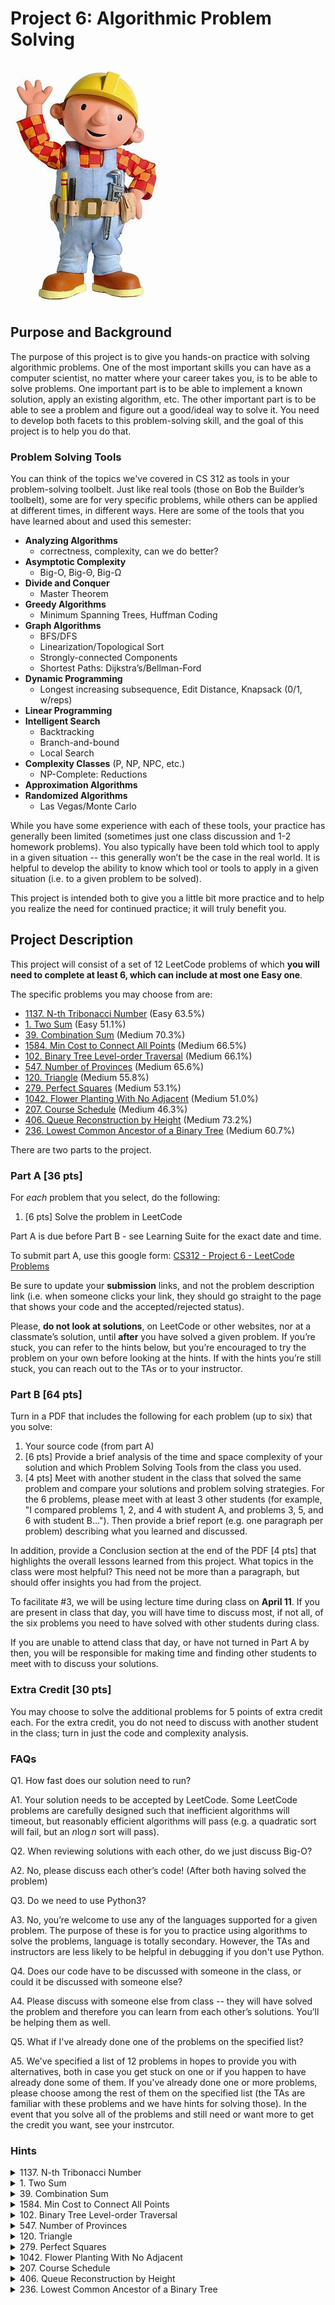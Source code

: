 # Project 6: Algorithmic Problem Solving

![Bob the Builder](./images/bob.jpg)

## Purpose and Background

The purpose of this project is to give you hands-on practice with solving algorithmic problems. One of the most important skills you can have as a computer scientist, no matter where your career takes you, is to be able to solve problems. One important part is to be able to implement a known solution, apply an existing algorithm, etc. The other important part is to be able to see a problem and figure out a good/ideal way to solve it.  You need to develop both facets to this problem-solving skill, and the goal of this project is to help you do that.

### Problem Solving Tools

You can think of the topics we've covered in CS 312 as tools in your problem-solving toolbelt. Just like real tools (those on Bob the Builder’s toolbelt), some are for very specific problems, while others can be applied at different times, in different ways. Here are some of the tools that you have learned about and used this semester:

- **Analyzing Algorithms**
    - correctness, complexity, can we do better?
- **Asymptotic Complexity**
    - Big-O, Big-Θ, Big-Ω
- **Divide and Conquer**
    - Master Theorem
- **Greedy Algorithms**
    - Minimum Spanning Trees, Huffman Coding
- **Graph Algorithms**
    - BFS/DFS
    - Linearization/Topological Sort
    - Strongly-connected Components
    - Shortest Paths: Dijkstra’s/Bellman-Ford
- **Dynamic Programming**
    - Longest increasing  subsequence, Edit Distance, Knapsack (0/1, w/reps)
- **Linear Programming**
- **Intelligent Search**
    - Backtracking
    - Branch-and-bound
    - Local Search
- **Complexity Classes** (P, NP, NPC, etc.)
    - NP-Complete: Reductions
- **Approximation Algorithms**
- **Randomized Algorithms**
    - Las Vegas/Monte Carlo

While you have some experience with each of these tools, your practice has generally been limited (sometimes just one class discussion and 1-2 homework problems). 
You also typically have been told which tool to apply in a given situation -- this generally won’t be the case in the real world. 
It is helpful to develop the ability to know which tool or tools to apply in a given situation (i.e. to a given problem to be solved).

This project is intended both to give you a little bit more practice and to help you realize the need for continued practice; it will truly benefit you. 

## Project Description

This project will consist of a set of 12 LeetCode problems of which **you will need to complete at least 6, which can include at most one Easy one**. 

The specific problems you may choose from are:

- [1137\. N-th Tribonacci Number](https://leetcode.com/problems/n-th-tribonacci-number/) (Easy 63.5%)
- [1\. Two Sum](https://leetcode.com/problems/two-sum/) (Easy 51.1%)
- [39\. Combination Sum](https://leetcode.com/problems/combination-sum/) (Medium 70.3%)
- [1584\. Min Cost to Connect All Points](https://leetcode.com/problems/min-cost-to-connect-all-points/) (Medium 66.5%)
- [102\. Binary Tree Level-order Traversal](https://leetcode.com/problems/binary-tree-level-order-traversal/) (Medium 66.1%)
- [547\. Number of Provinces](https://leetcode.com/problems/number-of-provinces/) (Medium 65.6%)
- [120\. Triangle](https://leetcode.com/problems/triangle/) (Medium 55.8%)
- [279\. Perfect Squares](https://leetcode.com/problems/perfect-squares/) (Medium 53.1%)
- [1042\. Flower Planting With No Adjacent](https://leetcode.com/problems/flower-planting-with-no-adjacent/) (Medium 51.0%)
- [207\. Course Schedule](https://leetcode.com/problems/course-schedule/) (Medium 46.3%)
- [406\. Queue Reconstruction by Height](https://leetcode.com/problems/queue-reconstruction-by-height/) (Medium 73.2%)
- [236\. Lowest Common Ancestor of a Binary Tree](https://leetcode.com/problems/lowest-common-ancestor-of-a-binary-tree/) (Medium 60.7%)

<!-- - [11\. Container with Most Water](https://leetcode.com/problems/container-with-most-water/) (Medium 54.3%) -->

There are two parts to the project.

### Part A [36 pts]

For *each* problem that you select, do the following:

1. [6 pts] Solve the problem in LeetCode

Part A is due before Part B - see Learning Suite for the exact date and time. 

To submit part A, use this google form: [CS312 - Project 6 - LeetCode Problems](https://forms.gle/XJWGTqaCaMVikzZB6)

Be sure to update your **submission** links, and not the problem description link (i.e. when someone clicks your link, they should go straight to the page that shows your code and the accepted/rejected status).

Please, **do not look at solutions**, on LeetCode or other websites, nor at a classmate’s solution, until **after** you have solved a given problem. If you’re stuck, you can refer to the hints below, but you’re encouraged to try the problem on your own before looking at the hints. If with the hints you’re still stuck, you can reach out to the TAs or to your instructor.

### Part B [64 pts]

Turn in a PDF that includes the following for each problem (up to six) that you solve:

1. Your source code (from part A)
2. [6 pts] Provide a brief analysis of the time and space complexity of your solution and which Problem Solving Tools from the class you used.
3. [4 pts] Meet with another student in the class that solved the same problem and compare your solutions and problem solving strategies. For the 6 problems, please meet with at least 3 other students (for example, "I compared problems 1, 2, and 4 with student A, and problems 3, 5, and 6 with student B..."). Then provide a brief report (e.g. one paragraph per problem) describing what you learned and discussed.

In addition, provide a Conclusion section at the end of the PDF [4 pts] that highlights the overall lessons learned from this project. What topics in the class were most helpful? This need not be more than a paragraph, but should offer insights you had from the project.

To facilitate #3, we will be using lecture time during class on **April 11**. If you are present in class that day, you will have time to discuss most, if not all, of the six problems you need to have solved with other students during class.

If you are unable to attend class that day, or have not turned in Part A by then, you will be responsible for making time and finding other students to meet with to discuss your solutions.

### Extra Credit [30 pts]

You may choose to solve the additional problems for 5 points of extra credit each. For the extra credit, you do not need to discuss with another student in the class; turn in just the code and complexity analysis.

### FAQs

Q1.  How fast does our solution need to run?

A1.  Your solution needs to be accepted by LeetCode. Some LeetCode problems are carefully designed such that inefficient algorithms will timeout, but reasonably efficient algorithms will pass (e.g. a quadratic sort will fail, but an $n \log n$ sort will pass).

Q2.  When reviewing solutions with each other, do we just discuss Big-O?

A2.  No, please discuss each other’s code! (After both having solved the problem)

Q3.  Do we need to use Python3?

A3.  No, you’re welcome to use any of the languages supported for a given problem.  The purpose of these is for you to practice using algorithms to solve the problems, language is totally secondary. However, the TAs and instructors are less likely to be helpful in debugging if you don't use Python.

Q4.  Does our code have to be discussed with someone in the class, or could it be discussed with someone else?

A4.  Please discuss with someone else from class -- they will have solved the problem and therefore you can learn from each other’s solutions.  You’ll be helping them as well.

Q5.  What if I've already done one of the problems on the specified list?

A5. We've specified a list of 12 problems in hopes to provide you with alternatives, both in case you get stuck on one or if you happen to have already done some of them.  If you've already done one or more problems, please choose among the rest of them on the specified list (the TAs are familiar with these problems and we have hints for solving those).  In the event that you solve all of the problems and still need or want more to get the credit you want, see your instrcutor.

### Hints

<details>
    <summary>1137. N-th Tribonacci Number</summary>

HINT 1 of 1: Don’t try to solve recursively, instead try dynamic programming.

</details>

<details>
    <summary>1. Two Sum</summary>

HINT 1 of 2: If you are trying to find two elements that sum to a target $T$, and one might be $a$, then the other would have to be $T-a$.

HINT 2 of 2: An $O(n^2)$ solution is possible and LeetCode will accept it.  However, an $O(n)$ solution is also doable and not very difficult.  A hashtable might come in handy, and it can be done either in two passes, or even just one.

</details>

<details>
    <summary>39. Combination Sum</summary>

HINT 1 of 2: At some level, you need to generate/enumerate all of the ways you can create a given sum, using the candidate values provided (with possible duplicates of the candidates).

HINT 2 of 2: For problems that are asking you to make a sum, it sometimes is helpful to keep track of what composes a partial solution and how far from the solution you are (e.g. the target minus the total of what you have so far).

</details>

<details>
    <summary>1584. Min Cost to Connect All Points</summary>

HINT 1 of 2: This is a graph problem: what are the nodes? what are the edge weights? 

HINT 2 of 2: There are many ways to solve this problem—we discussed several in class and in the HW. How might the density of the graph influence your choice of implementation?

</details>

<details>
    <summary>102. Binary Tree Level-order Traversal</summary>

HINT 1 of 1: You need to group all the nodes of a given level. How might you keep track of nodes for a given level? How might you know what level a given node is on?

</details>

<details>
    <summary>547. Number of Provinces</summary>

HINT 1 of 2: This is another problem you can think of as a graph. City connections are undirected edges. 

HINT 2 of 2: What graph property represents a province?

</details>

<details>
    <summary>120. Triangle</summary>

HINT 1 of 1: If you know the minimum path lengths to all elements at one level, does that help you determine the paths for the next level?

</details>

<details>
    <summary>279. Perfect Squares</summary>

HINT 1 of 1: If you have solved the problem for a smaller number, can that solution help you determine the solution for a larger number?

</details>

<details>
    <summary>1042. Flower Planting With No Adjacent</summary>

HINT 1 of 2: This is a graph problem, much like graph coloring. First you need to construct the graph from the paths (edges). 

HINT 2 of 2: Given the limit on number of edges for each node, can you create a scenario where a node cannot be assigned because it would conflict with a neighboring node? Can a greedy approach work for this problem, or do you need something fancier?

</details>

<details>
    <summary>207. Course Schedule</summary>

HINT 1 of 2: It might be helpful to think about this problem as a graph on courses with prerequisite pairs as edges.

HINT 2 of 2: What’s the problematic graph property that would prevent one from completing all the courses and how can you determine whether that’s present?

</details>

<details>
    <summary>406. Queue Reconstruction by Height</summary>

    HINT 1 of 2: Try building your own queue of different heights and computing the associated $k$ values; how do those $k$ change if you shuffle heights in the queue?

    HINT 2 of 2: Consider the relative ordering of a pair of heights. Also consider how inserting a height into the queue might or might not change the $k$ values.

</details>

<details>
    <summary>236. Lowest Common Ancestor of a Binary Tree</summary>

    HINT 1 of 1: Think about the paths from the root to each of the two nodes in question. How do you find those paths, and how do you compare them. For this problem you want to determine the last node that both paths have in common, the one which is furthest from the root.

</details>


<!-- <details>
    <summary>11. Container with Most Water</summary>

    HINT 1 of 2: This can be solved in multiple ways, but one of the most effective is to solve it with a greedy approach/algorithm.

    HINT 2 of 2: Start with the widest container possible and gradually consider slightly smaller ones.  Think about the two possible containers immediately smaller than the largest, can you eliminate either of them as provably smaller?

</details> -->

